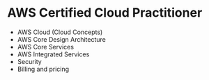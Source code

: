 # AWS Certified Cloud Practitioner

* AWS Cloud (Cloud Concepts)
* AWS Core Design Architecture
* AWS Core Services
* AWS Integrated Services
* Security
* Billing and pricing
